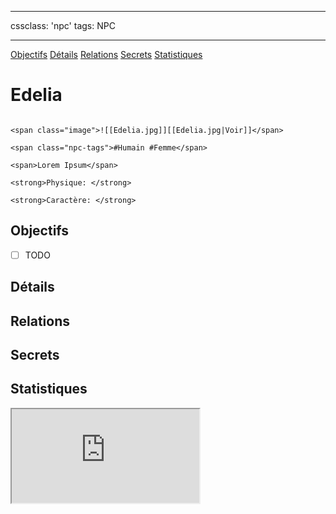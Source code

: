 
---

cssclass: 'npc'
tags: NPC

---
<span class="nav">[Objectifs](#Objectifs) [Détails](#Détails)  [Relations](#Relations) [Secrets](#Secrets) [Statistiques](#Statistiques)</span>

# Edelia

```ad-desc

<span class="image">![[Edelia.jpg]][[Edelia.jpg|Voir]]</span>

<span class="npc-tags">#Humain #Femme</span>

<span>Lorem Ipsum</span>

<strong>Physique: </strong>

<strong>Caractère: </strong>
```

## Objectifs
- [ ] TODO

## Détails

## Relations

## Secrets

## Statistiques

<iframe class="embedded-statblock" src="https://pathfinderdashboard.com/Creatures/Class/champion 3.html"></iframe>